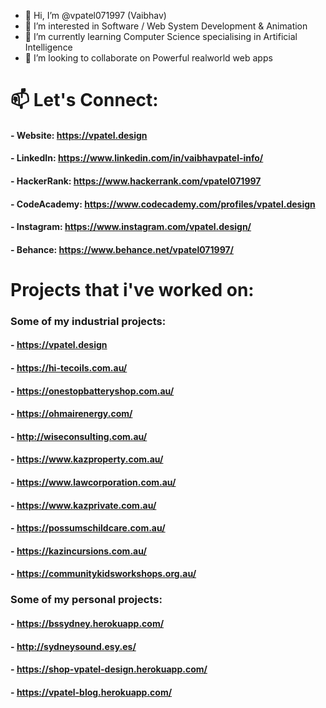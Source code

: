 - 👋 Hi, I’m @vpatel071997 (Vaibhav)
- 👀 I’m interested in Software / Web System Development & Animation
- 🌱 I’m currently learning Computer Science specialising in Artificial Intelligence
- 💞️ I’m looking to collaborate on Powerful realworld web apps

# 📫 Let's Connect:

#### - Website:      https://vpatel.design

#### - LinkedIn:     https://www.linkedin.com/in/vaibhavpatel-info/
#### - HackerRank:   https://www.hackerrank.com/vpatel071997
#### - CodeAcademy:  https://www.codecademy.com/profiles/vpatel.design

#### - Instagram:    https://www.instagram.com/vpatel.design/
#### - Behance:      https://www.behance.net/vpatel071997/

<!---
vpatel071997/vpatel071997 is a ✨ special ✨ repository because its `README.md` (this file) appears on your GitHub profile.
You can click the Preview link to take a look at your changes.
--->

# Projects that i've worked on:

### Some of my industrial projects:
#### - https://vpatel.design
#### - https://hi-tecoils.com.au/
#### - https://onestopbatteryshop.com.au/
#### - https://ohmairenergy.com/
#### - http://wiseconsulting.com.au/
#### - https://www.kazproperty.com.au/
#### - https://www.lawcorporation.com.au/
#### - https://www.kazprivate.com.au/
#### - https://possumschildcare.com.au/
#### - https://kazincursions.com.au/
#### - https://communitykidsworkshops.org.au/

### Some of my personal projects:
#### - https://bssydney.herokuapp.com/
#### - http://sydneysound.esy.es/
#### - https://shop-vpatel-design.herokuapp.com/
#### - https://vpatel-blog.herokuapp.com/
